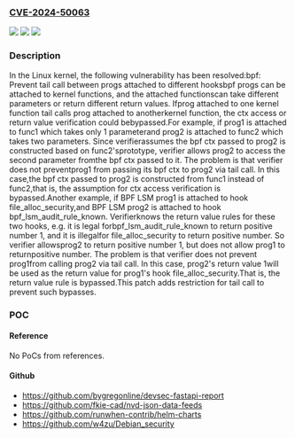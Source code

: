 ### [CVE-2024-50063](https://cve.mitre.org/cgi-bin/cvename.cgi?name=CVE-2024-50063)
![](https://img.shields.io/static/v1?label=Product&message=Linux&color=blue)
![](https://img.shields.io/static/v1?label=Version&message=f1b9509c2fb0ef4db8d22dac9aef8e856a5d81f6%3C%20d9a807fb7cbfad4328824186e2e4bee28f72169b%20&color=brighgreen)
![](https://img.shields.io/static/v1?label=Vulnerability&message=n%2Fa&color=brighgreen)

### Description

In the Linux kernel, the following vulnerability has been resolved:bpf: Prevent tail call between progs attached to different hooksbpf progs can be attached to kernel functions, and the attached functionscan take different parameters or return different return values. Ifprog attached to one kernel function tail calls prog attached to anotherkernel function, the ctx access or return value verification could bebypassed.For example, if prog1 is attached to func1 which takes only 1 parameterand prog2 is attached to func2 which takes two parameters. Since verifierassumes the bpf ctx passed to prog2 is constructed based on func2'sprototype, verifier allows prog2 to access the second parameter fromthe bpf ctx passed to it. The problem is that verifier does not preventprog1 from passing its bpf ctx to prog2 via tail call. In this case,the bpf ctx passed to prog2 is constructed from func1 instead of func2,that is, the assumption for ctx access verification is bypassed.Another example, if BPF LSM prog1 is attached to hook file_alloc_security,and BPF LSM prog2 is attached to hook bpf_lsm_audit_rule_known. Verifierknows the return value rules for these two hooks, e.g. it is legal forbpf_lsm_audit_rule_known to return positive number 1, and it is illegalfor file_alloc_security to return positive number. So verifier allowsprog2 to return positive number 1, but does not allow prog1 to returnpositive number. The problem is that verifier does not prevent prog1from calling prog2 via tail call. In this case, prog2's return value 1will be used as the return value for prog1's hook file_alloc_security.That is, the return value rule is bypassed.This patch adds restriction for tail call to prevent such bypasses.

### POC

#### Reference
No PoCs from references.

#### Github
- https://github.com/bygregonline/devsec-fastapi-report
- https://github.com/fkie-cad/nvd-json-data-feeds
- https://github.com/runwhen-contrib/helm-charts
- https://github.com/w4zu/Debian_security

